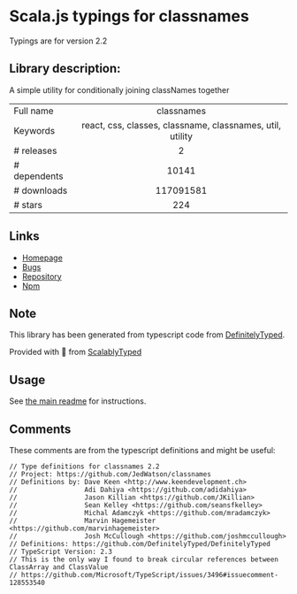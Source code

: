 
# Scala.js typings for classnames

Typings are for version 2.2

## Library description:
A simple utility for conditionally joining classNames together

|                    |                 |
| ------------------ | :-------------: |
| Full name          | classnames |
| Keywords           | react, css, classes, classname, classnames, util, utility |
| # releases         | 2 |
| # dependents       | 10141 |
| # downloads        | 117091581 |
| # stars            | 224 |

## Links
- [Homepage](https://github.com/JedWatson/classnames#readme)
- [Bugs](https://github.com/JedWatson/classnames/issues)
- [Repository](https://github.com/JedWatson/classnames)
- [Npm](https://www.npmjs.com/package/classnames)
    


## Note
This library has been generated from typescript code from [DefinitelyTyped](https://definitelytyped.org).

Provided with :purple_heart: from [ScalablyTyped](https://github.com/oyvindberg/ScalablyTyped)

## Usage
See [the main readme](../../readme.md) for instructions.

## Comments

These comments are from the typescript definitions and might be useful:
```
// Type definitions for classnames 2.2
// Project: https://github.com/JedWatson/classnames
// Definitions by: Dave Keen <http://www.keendevelopment.ch>
//                 Adi Dahiya <https://github.com/adidahiya>
//                 Jason Killian <https://github.com/JKillian>
//                 Sean Kelley <https://github.com/seansfkelley>
//                 Michal Adamczyk <https://github.com/mradamczyk>
//                 Marvin Hagemeister <https://github.com/marvinhagemeister>
//                 Josh McCullough <https://github.com/joshmccullough>
// Definitions: https://github.com/DefinitelyTyped/DefinitelyTyped
// TypeScript Version: 2.3
// This is the only way I found to break circular references between ClassArray and ClassValue
// https://github.com/Microsoft/TypeScript/issues/3496#issuecomment-128553540

```

